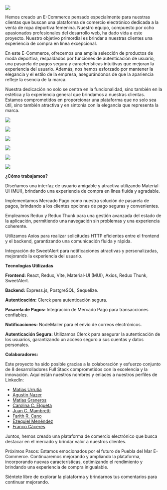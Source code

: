 ![](https://cdn.discordapp.com/attachments/1135591422750375987/1136830616839659530/PdM.png)

Hemos creado un E-Commerce pensado especialmente para nuestras clientas que buscan una plataforma de comercio electrónico dedicada a la venta de ropa deportiva femenina. Nuestro equipo, compuesto por ocho apasionados profesionales del desarrollo web, ha dado vida a este proyecto. Nuestro objetivo primordial es brindar a nuestras clientes una experiencia de compra en línea excepcional.

En este E-Commerce, ofrecemos una amplia selección de productos de moda deportiva, respaldados por funciones de autenticación de usuario, una pasarela de pagos segura y características intuitivas que mejoran la experiencia del usuario. Además, nos hemos esforzado por mantener la elegancia y el estilo de la empresa, asegurándonos de que la apariencia refleje la esencia de la marca.

Nuestra dedicación no solo se centra en la funcionalidad, sino también en la estética y la experiencia general que brindamos a nuestras clientas. Estamos comprometidos en proporcionar una plataforma que no solo sea útil, sino también atractiva y en sintonía con la elegancia que representa la marca.

![](https://cdn.discordapp.com/attachments/1135591422750375986/1145866187247452180/image.png)

![](https://cdn.discordapp.com/attachments/1135591422750375986/1145866311868612698/image.png)

![](https://cdn.discordapp.com/attachments/1135591422750375986/1145866644447576064/image.png)

![](https://cdn.discordapp.com/attachments/1135591422750375986/1145867064041541652/image.png)

![](https://cdn.discordapp.com/attachments/1135591422750375986/1145867617656115240/image.png)

![](https://cdn.discordapp.com/attachments/1135591422750375986/1145867751840301177/image.png)


**¿Cómo trabajamos?**

Diseñamos una interfaz de usuario amigable y atractiva utilizando Material-UI (MUI), brindando una experiencia de compra en línea fluida y agradable.

Implementamos Mercado Pago como nuestra solución de pasarela de pagos, brindando a los clientes opciones de pago seguras y convenientes.

Empleamos Redux y Redux Thunk para una gestión avanzada del estado de la aplicación, permitiendo una navegación sin problemas y una experiencia coherente.

Utilizamos Axios para realizar solicitudes HTTP eficientes entre el frontend y el backend, garantizando una comunicación fluida y rápida.

Integración de SweetAlert para notificaciones atractivas y personalizadas, mejorando la experiencia del usuario.

**Tecnologías Utilizadas**

**Frontend:** React, Redux, Vite, Material-UI (MUI), Axios, Redux Thunk, SweetAlert.

**Backend:** Express.js, PostgreSQL, Sequelize.

**Autenticación:** Clerck para autenticación segura.

**Pasarela de Pagos:** Integración de Mercado Pago para transacciones confiables.

**Notificaciones:** NodeMailer para el envío de correos electrónicos.

**Autenticación Segura:** Utilizamos Clerck para asegurar la autenticación de los usuarios, garantizando un acceso seguro a sus cuentas y datos personales.

**Colaboradores:**

Este proyecto ha sido posible gracias a la colaboración y esfuerzo conjunto de 8 desarrolladores Full Stack comprometidos con la excelencia y la innovación. Aquí están nuestros nombres y enlaces a nuestros perfiles de LinkedIn:


- [Matias Urrutia](https://www.linkedin.com/in/mat%C3%ADas-urrutia-de-ter%C3%A1n-16695a20b/)
- [Agustin Nazer](https://www.linkedin.com/in/agust%C3%ADnnazer/)
- [Matias Graneros](https://www.linkedin.com/in/matias-graneros-86605388/)
- [Carolina C. Elgueta](https://www.linkedin.com/in/carolina-carvacho-elgueta-263469130/)
- [Juan C. Mambretti](https://www.linkedin.com/in/juan-cruz-mambretti-a8a3a9281/)
- [Farith R. Cano](https://www.linkedin.com/in/farith-romero-cano-7b80a5126/)
- [Ezequiel Menéndez](https://www.linkedin.com/in/ezequiel-men%C3%A9ndez-888381218/)
- [Franco Cáceres](https://www.linkedin.com/in/franco-c%C3%A1ceres-2731a0273/)


Juntos, hemos creado una plataforma de comercio electrónico que busca destacar en el mercado y brindar valor a nuestros clientes.

Próximos Pasos:
Estamos emocionados por el futuro de Puebla del Mar E-Commerce. Continuaremos mejorando y ampliando la plataforma, incorporando nuevas características, optimizando el rendimiento y brindando una experiencia de compra inigualable.

Siéntete libre de explorar la plataforma y brindarnos tus comentarios para continuar mejorando.

